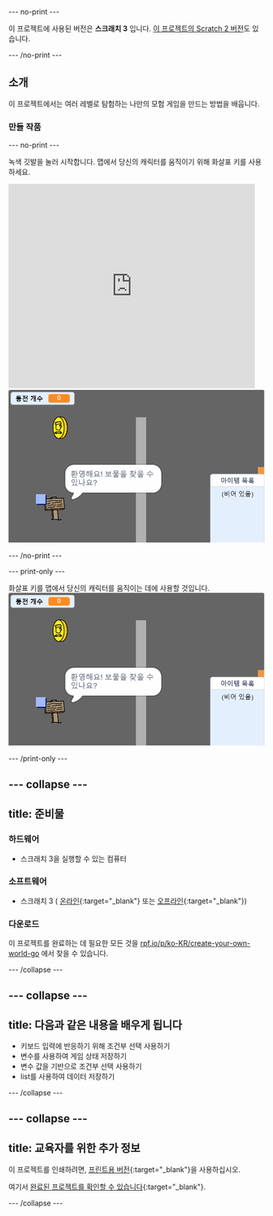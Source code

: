 --- no-print ---

이 프로젝트에 사용된 버전은 **스크래치 3** 입니다. [이 프로젝트의 Scratch 2 버전](https://projects.raspberrypi.org/ko-KR/projects/create-your-own-world-scratch2)도 있습니다.

--- /no-print ---

## 소개

이 프로젝트에서는 여러 레벨로 탐험하는 나만의 모험 게임을 만드는 방법을 배웁니다.

### 만들 작품

--- no-print ---

녹색 깃발을 눌러 시작합니다. 맵에서 당신의 캐릭터를 움직이기 위해 화살표 키를 사용하세요.

<div class="scratch-preview">
  <iframe allowtransparency="true" width="485" height="402" src="https://scratch.mit.edu/projects/embed/389819528/?autostart=false" frameborder="0" scrolling="no"></iframe>
  <img src="images/showcase.png">
</div>

--- /no-print ---

--- print-only ---

화살표 키를 맵에서 당신의 캐릭터를 움직이는 데에 사용할 것입니다. ![showcase.png](images/showcase.png)

--- /print-only ---

--- collapse ---
---
title: 준비물
---

### 하드웨어

- 스크래치 3을 실행할 수 있는 컴퓨터

### 소프트웨어

- 스크래치 3 ( [온라인](http://rpf.io/scratchon){:target="_blank"} 또는 [오프라인](http://rpf.io/scratchoff){:target="_blank"})

### 다운로드

이 프로젝트를 완료하는 데 필요한 모든 것을 [rpf.io/p/ko-KR/create-your-own-world-go](https://rpf.io/p/ko-KR/create-your-own-world-go) 에서 찾을 수 있습니다.

--- /collapse ---

--- collapse ---
---
title: 다음과 같은 내용을 배우게 됩니다
---

- 키보드 입력에 반응하기 위해 조건부 선택 사용하기
- 변수를 사용하여 게임 상태 저장하기
- 변수 값을 기반으로 조건부 선택 사용하기
- list를 사용하여 데이터 저장하기

--- /collapse ---

--- collapse ---
---
title: 교육자를 위한 추가 정보
---

이 프로젝트를 인쇄하려면, [프린트용 버전](https://projects.raspberrypi.org/ko-KR/projects/create-your-own-world/print){:target="_blank"}을 사용하십시오.

여기서 [완료된 프로젝트를 확인할 수 있습니다](https://rpf.io/p/ko-KR/create-your-own-world-get){:target="_blank"}.

--- /collapse ---